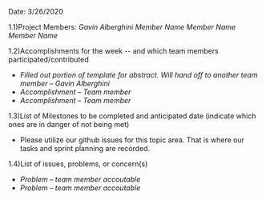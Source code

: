 ﻿Date: 3/26/2020

1.1)Project Members:
_Gavin Alberghini_
_Member Name_
_Member Name_
_Member Name_

1.2)Accomplishments for the week -- and which team members participated/contributed

- _Filled out portion of template for abstract. Will hand off to another team member – Gavin Alberghini_
- _Accomplishment – Team member_
- _Accomplishment – Team member_


1.3)List of Milestones to be completed and anticipated date (indicate which ones are in danger of not being met)

- Please utilize our github issues for this topic area. That is where our tasks and sprint planning are recorded. 

1.4)List of issues, problems, or concern(s)
- _Problem – team member accoutable_
- _Problem – team member accoutable_
